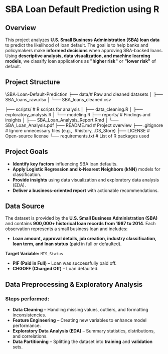 # SBA Loan Default Prediction using R

## Overview
This project analyzes **U.S. Small Business Administration (SBA) loan data** to predict the likelihood of loan default. The goal is to help banks and policymakers make **informed decisions** when approving SBA-backed loans. Using **descriptive analysis, data visualization, and machine learning models**, we classify loan applications as **"higher risk"** or **"lower risk"** of default.

## Project Structure
\SBA-Loan-Default-Prediction
├── data/# Raw and cleaned datasets
│   ├── SBA_loans_raw.xlsx
│   └── SBA_loans_cleaned.csv

├── scripts/            # R scripts for analysis
│   ├── data_cleaning.R
│   ├── exploratory_analysis.R
│   └── modeling.R
├── reports/            # Findings and insights
│   ├── SBA_Loan_Analysis_Report.Rmd
│   └── SBA_Loan_Analysis.pdf
├── README.md           # Project overview
├── .gitignore          # Ignore unnecessary files (e.g., .Rhistory, .DS_Store)
├── LICENSE             # Open-source license
└── requirements.txt    # List of R packages used

## Project Goals
- **Identify key factors** influencing SBA loan defaults.
- **Apply Logistic Regression and k-Nearest Neighbors (kNN)** models for classification.
- **Provide insights** using data visualization and exploratory data analysis (EDA).
- **Deliver a business-oriented report** with actionable recommendations.

## Data Source
The dataset is provided by the **U.S. Small Business Administration (SBA)** and contains **900,000+ historical loan records from 1987 to 2014**. Each observation represents a small business loan and includes:
- **Loan amount, approval details, job creation, industry classification, loan term, and loan status** (paid in full or defaulted).

**Target Variable:** `MIS_Status`
- **PIF (Paid in Full)** – Loan was successfully paid off.
- **CHGOFF (Charged Off)** – Loan defaulted.

## Data Preprocessing & Exploratory Analysis
### Steps performed:
- **Data Cleaning** – Handling missing values, outliers, and formatting inconsistencies.
- **Feature Engineering** – Creating new variables to enhance model performance.
- **Exploratory Data Analysis (EDA)** – Summary statistics, distributions, and correlations.
- **Data Partitioning** – Splitting the dataset into **training** and **validation** sets.





















